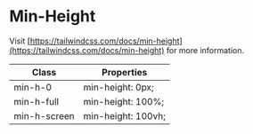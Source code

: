 # Min-Height

Visit [https://tailwindcss.com/docs/min-height](https://tailwindcss.com/docs/min-height) for more information.

<table class="w-full text-left border-collapse"><thead><tr><th class="z-20 sticky top-0 text-4 font-semibold text-gray-600 bg-white p-0"><div class="pb-2 pr-2 border-b border-gray-200">Class</div></th><th class="z-20 sticky top-0 text-4 font-semibold text-gray-600 bg-white p-0"><div class="pb-2 pl-2 border-b border-gray-200">Properties</div></th></tr></thead><tbody class="align-baseline"><tr><td class="py-2 pr-2 font-mono caption1 text-violet-600 whitespace-nowrap">min-h-0</td><td class="py-2 pl-2 font-mono caption1 text-light-blue-600 whitespace-pre">min-height: 0px;</td></tr><tr><td class="py-2 pr-2 font-mono caption1 text-violet-600 whitespace-nowrap border-t border-gray-200">min-h-full</td><td class="py-2 pl-2 font-mono caption1 text-light-blue-600 whitespace-pre border-t border-gray-200">min-height: 100%;</td></tr><tr><td class="py-2 pr-2 font-mono caption1 text-violet-600 whitespace-nowrap border-t border-gray-200">min-h-screen</td><td class="py-2 pl-2 font-mono caption1 text-light-blue-600 whitespace-pre border-t border-gray-200">min-height: 100vh;</td></tr></tbody></table>
